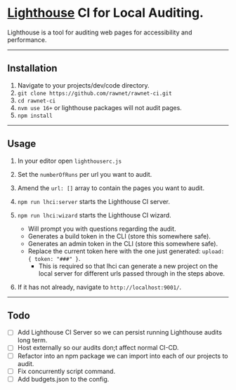 # [Lighthouse](https://developers.google.com/web/tools/lighthouse/) CI for Local Auditing.
Lighthouse is a tool for auditing web pages for accessibility and performance.

---

## Installation

1. Navigate to your projects/dev/code directory.
1. `git clone https://github.com/rawnet/rawnet-ci.git`
2. `cd rawnet-ci`
3. `nvm use 16+` or lighthouse packages will not audit pages.
4. `npm install`

---

## Usage

1. In your editor open `lighthouserc.js`
2. Set the `numberOfRuns` per url you want to audit.
3. Amend the `url: []` array to contain the pages you want to audit.
4. `npm run lhci:server` starts the Lighthouse CI server.
5. `npm run lhci:wizard` starts the Lighthouse CI wizard.
   
   - Will prompt you with questions regarding the audit.
   - Generates a build token in the CLI (store this somewhere safe).
   - Generates an admin token in the CLI (store this somewhere safe).
   - Replace the current token here with the one just generated: `upload: { token: "###" }`.
     - This is required so that lhci can generate a new project on the local server for different urls passed through in the steps above.

6. If it has not already, navigate to `http://localhost:9001/`.

---

## Todo

- [ ] Add Lighthouse CI Server so we can persist running Lighthouse audits long term.
- [ ] Host externally so our audits don;t affect normal CI-CD.
- [ ] Refactor into an npm package we can import into each of our projects to audit.
- [ ] Fix concurrently script command.
- [ ] Add budgets.json to the config.